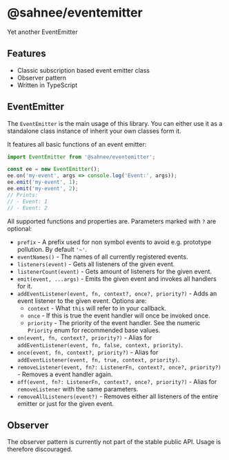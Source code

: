 # @sahnee/eventemitter

Yet another EventEmitter

## Features

* Classic subscription based event emitter class
* Observer pattern
* Written in TypeScript

## EventEmitter

The `EventEmitter` is the main usage of this library. You can either use it as a standalone class instance of inherit your own classes form it.

It features all basic functions of an event emitter:

```js
import EventEmitter from '@sahnee/eventemitter';

const ee = new EventEmitter();
ee.on('my-event', args => console.log('Event:', args));
ee.emit('my-event', 1);
ee.emit('my-event', 2);
// Prints:
// - Event: 1
// - Event: 2
```

All supported functions and properties are. Parameters marked with `?` are optional:

* `prefix` - A prefix used for non symbol events to avoid e.g. prototype pollution. By default `'~'`.
* `eventNames()` - The names of all currently registered events.
* `listeners(event)` - Gets all listeners of the given event.
* `listenerCount(event)` - Gets amount of listeners for the given event.
* `emit(event, ...args)` - Emits the given event and invokes all handlers for it.
* `addEventListener(event, fn, context?, once?, priority?)` - Adds an event listener to the given event. Options are:
  * `context` - What `this` will refer to in your callback.
  * `once` - If this is true the event handler will once be invoked once.
  * `priority` - The priority of the event handler. See the numeric `Priority` enum for recommended base values.
* `on(event, fn, context?, priority?)` - Alias for `addEventListener(event, fn, false, context, priority)`.
* `once(event, fn, context?, priority?)` - Alias for `addEventListener(event, fn, true, context, priority)`.
* `removeListener(event, fn?: ListenerFn, context?, once?, priority?)` - Removes a event handler again.
* `off(event, fn?: ListenerFn, context?, once?, priority?)` - Alias for `removeListener` with the same parameters.
* `removeAllListeners(event?)` - Removes either all listeners of the entire emitter or just for the given event.

## Observer

The observer pattern is currently not part of the stable public API. Usage is therefore discouraged.
